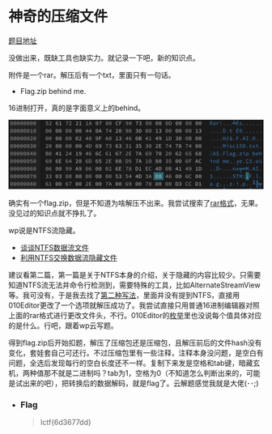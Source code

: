 # 神奇的压缩文件

[题目地址](https://adworld.xctf.org.cn/challenges/details?hash=75a1dcaa-2ce3-44be-b5a3-43a2ce85362f_2)

没做出来，既缺工具也缺实力。就记录一下吧，新的知识点。

附件是一个rar。解压后有一个txt，里面只有一句话。

- Flag.zip behind me.

16进制打开，真的是字面意义上的behind。

![behind](../../images/behind.png)

确实有一个flag.zip，但是不知道为啥解压不出来。我尝试搜索了[rar格式](https://blog.csdn.net/Claming_D/article/details/105899397)，无果。没见过的知识点就不挣扎了。

wp说是NTFS流隐藏。

- [谈谈NTFS数据流文件](https://blog.csdn.net/vivilorne/article/details/3841509)
- [利用NTFS交换数据流隐藏文件](https://www.qingsword.com/qing/812.html)

建议看第二篇，第一篇是关于NTFS本身的介绍，关于隐藏的内容比较少。只需要知道NTFS流无法并命令行检测到，需要特殊的工具，比如AlternateStreamView等。我可没有，于是我去找了[第二种写法](https://blog.wujiaxing.cn/2019/09/25/e4a0a49e/)，里面并没有提到NTFS，直接用010Editor更改了一个选项就解压成功了。我尝试直接只用普通16进制编辑器对照上面的rar格式进行更改文件头，不行。010Editor的[枚举](https://github.com/jas502n/010-Editor-Template/blob/main/RAR.bt)里也没说每个值具体对应的是什么。行吧，跟着wp云写题。

得到flag.zip后开始扣题，解压了压缩包还是压缩包，且解压前后的文件hash没有变化，套娃套自己可还行。不过压缩包里有一些注释，注释本身没问题，是空白有问题，全选后发现每行的空白长度还不一样。复制下来发是空格和tab键，暗藏玄机，两种值那不就是二进制吗？tab为1，空格为0（不知道怎么判断出来的，可能是试出来的吧），把转换后的数据解码，就是flag了。云解题感觉我就是大佬(･･;)

- ### Flag
  > lctf{6d3677dd}